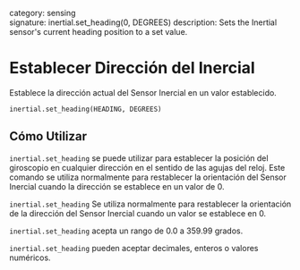 category: sensing  
signature: inertial.set_heading(0, DEGREES)
description: Sets the Inertial sensor's current heading position to a set value.

# Establecer Dirección del Inercial

Establece la dirección actual del Sensor Inercial en un valor establecido.

```don
inertial.set_heading(HEADING, DEGREES)
```

## Cómo Utilizar

`inertial.set_heading` se puede utilizar para establecer la posición del giroscopio en cualquier dirección en el sentido de las agujas del reloj. Este comando se utiliza normalmente para restablecer la orientación del Sensor Inercial cuando la dirección se establece en un valor de 0.

`inertial.set_heading` Se utiliza normalmente para restablecer la orientación de la dirección del Sensor Inercial cuando un valor se establece en 0.

`inertial.set_heading` acepta un rango de 0.0 a 359.99 grados.

`inertial.set_heading` pueden aceptar decimales, enteros o valores numéricos.


<advanced>
</advanced>
